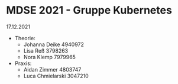 # MDSE 2021 - Gruppe Kubernetes
17.12.2021
- Theorie:
  -   Johanna Deike     4940972
  -   Lisa Reß          3798263
  -   Nora Klemp        7979965
- Praxis: 
  -   Aidan Zimmer      4803747
  -   Luca Chmielarski  3047210
